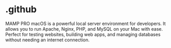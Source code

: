 # .github
MAMP PRO macOS is a powerful local server environment for developers. It allows you to run Apache, Nginx, PHP, and MySQL on your Mac with ease. Perfect for testing websites, building web apps, and managing databases without needing an internet connection.

